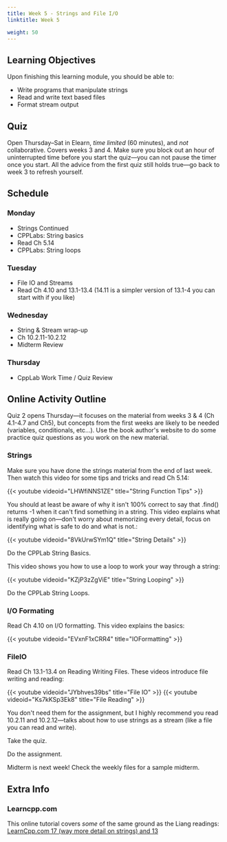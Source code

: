 ```yaml
---
title: Week 5 - Strings and File I/O
linktitle: Week 5

weight: 50
---
```


## Learning Objectives

Upon finishing this learning module, you should be able to:

* Write programs that manipulate strings
* Read and write text based files
* Format stream output


## Quiz

Open Thursday–Sat in Elearn, *time limited* (60 minutes), and *not*
collaborative.  Covers weeks 3 and 4. Make sure you block out an hour
of uninterrupted time before you start the quiz—you can not pause the
timer once you start. All the advice from the first quiz still holds
true—go back to week 3 to refresh yourself.

## Schedule

### Monday
    
* Strings Continued
* CPPLabs: String basics
* Read Ch 5.14
* CPPLabs: String loops

### Tuesday
    
* File IO and Streams
* Read Ch 4.10 and 13.1-13.4 (14.11 is a simpler version of 13.1-4
  you can start with if you like)

### Wednesday
    
* String & Stream wrap-up
* Ch 10.2.11-10.2.12
* Midterm Review

### Thursday
    
* CppLab Work Time / Quiz Review

## Online Activity Outline

Quiz 2 opens Thursday—it focuses on the material from weeks 3 & 4 (Ch
4.1-4.7 and Ch5), but concepts from the first weeks are likely to be
needed (variables, conditionals, etc...). Use the book author's website
to do some practice quiz questions as you work on the new material.

### Strings

Make sure you have done the strings material from the end of last
week. Then watch this video for some tips and tricks and read Ch
5.14:

{{< youtube videoid="LHWfiNNS1ZE" title="String Function Tips" >}}

You should at least be aware of why it isn't 100% correct to say
that .find() returns -1 when it can't find something in a string.
This video explains what is really going on—don't worry about
memorizing every detail, focus on identifying what is safe to do and
what is not.:  

{{< youtube videoid="8VkUrwSYm1Q" title="String Details" >}}

Do the CPPLab String Basics.

This video shows you how to use a loop to work your way through a
string:  

{{< youtube videoid="KZjP3zZgViE" title="String Looping" >}}

Do the CPPLab String Loops.

### I/O Formating

Read Ch 4.10 on I/O formatting. This video explains the basics:  

{{< youtube videoid="EVxnF1xCRR4" title="IOFormatting" >}}

### FileIO

Read Ch 13.1-13.4 on Reading Writing Files. These videos introduce
file writing and reading:  

{{< youtube videoid="JYbhves39bs" title="File IO" >}}
{{< youtube videoid="Ks7kKSp3Ek8" title="File Reading" >}}

You don't need them for the assignment, but I highly recommend you
read 10.2.11 and 10.2.12—talks about how to use strings as a
stream (like a file you can read and write).

Take the quiz.

Do the assignment.

Midterm is next week\! Check the weekly files for a sample midterm.

## Extra Info

### Learncpp.com

This online tutorial covers *some* of the same ground as the Liang
readings:  
[LearnCpp.com 17 (way more detail on strings) and 13](http://www.learncpp.com/)  
